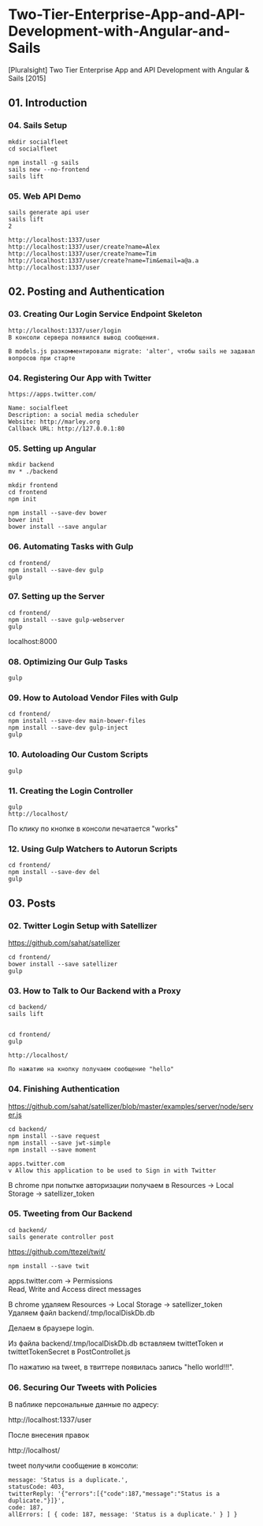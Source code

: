# Two-Tier-Enterprise-App-and-API-Development-with-Angular-and-Sails
[Pluralsight] Two Tier Enterprise App and API Development with Angular &amp; Sails [2015]


## 01. Introduction


### 04. Sails Setup

    mkdir socialfleet
    cd socialfleet

    npm install -g sails
    sails new --no-frontend
    sails lift


### 05. Web API Demo

    sails generate api user
    sails lift
    2

    http://localhost:1337/user
    http://localhost:1337/user/create?name=Alex
    http://localhost:1337/user/create?name=Tim
    http://localhost:1337/user/create?name=Tim&email=a@a.a
    http://localhost:1337/user


## 02. Posting and Authentication


### 03. Creating Our Login Service Endpoint Skeleton

    http://localhost:1337/user/login
    В консоли сервера появился вывод сообщения.

    В models.js разкомментировали migrate: 'alter', чтобы sails не задавал вопросов при старте


### 04. Registering Our App with Twitter

    https://apps.twitter.com/

    Name: socialfleet
    Description: a social media scheduler
    Website: http://marley.org
    Callback URL: http://127.0.0.1:80


### 05. Setting up Angular

    mkdir backend
    mv * ./backend

    mkdir frontend
    cd frontend
    npm init

    npm install --save-dev bower
    bower init
    bower install --save angular


### 06. Automating Tasks with Gulp

    cd frontend/
    npm install --save-dev gulp
    gulp


### 07. Setting up the Server

    cd frontend/
    npm install --save gulp-webserver
    gulp

localhost:8000


### 08. Optimizing Our Gulp Tasks

    gulp

### 09. How to Autoload Vendor Files with Gulp

    cd frontend/
    npm install --save-dev main-bower-files
    npm install --save-dev gulp-inject
    gulp


### 10. Autoloading Our Custom Scripts

    gulp


### 11. Creating the Login Controller

    gulp
    http://localhost/

По клику по кнопке в консоли печатается "works"


### 12. Using Gulp Watchers to Autorun Scripts

    cd frontend/
    npm install --save-dev del
    gulp


## 03. Posts


### 02. Twitter Login Setup with Satellizer

https://github.com/sahat/satellizer

    cd frontend/
    bower install --save satellizer
    gulp


### 03. How to Talk to Our Backend with a Proxy

    cd backend/
    sails lift


    cd frontend/
    gulp

    http://localhost/

    По нажатию на кнопку получаем сообщение "hello"


### 04. Finishing Authentication

https://github.com/sahat/satellizer/blob/master/examples/server/node/server.js


    cd backend/
    npm install --save request
    npm install --save jwt-simple
    npm install --save moment

    apps.twitter.com
    v Allow this application to be used to Sign in with Twitter

В chrome при попытке авторизации получаем в Resources -> Local Storage -> satellizer_token



### 05. Tweeting from Our Backend

    cd backend/
    sails generate controller post

https://github.com/ttezel/twit/

    npm install --save twit

apps.twitter.com -> Permissions  
Read, Write and Access direct messages  

В chrome удаляем Resources -> Local Storage -> satellizer_token  
Удаляем файл backend/.tmp/localDiskDb.db

Делаем в браузере login.

Из файла backend/.tmp/localDiskDb.db вставляем twittetToken и twittetTokenSecret в PostControllet.js

По нажатию на tweet, в твиттере появилась запись "hello world!!!".


### 06. Securing Our Tweets with Policies

В паблике персональные данные по адресу:

http://localhost:1337/user

После внесения правок

http://localhost/

tweet получили сообщение в консоли:

    message: 'Status is a duplicate.',
    statusCode: 403,
    twitterReply: '{"errors":[{"code":187,"message":"Status is a duplicate."}]}',
    code: 187,
    allErrors: [ { code: 187, message: 'Status is a duplicate.' } ] }
